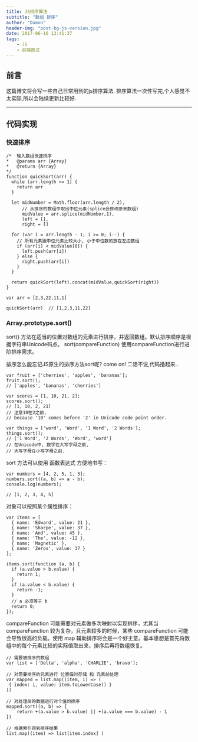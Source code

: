 ```yaml
---
title: JS排序算法
subtitle: "数组 排序"
author: "Damon"
header-img: "post-bg-js-version.jpg"
date: 2017-06-16 13:41:37
tags:
    - JS
    - 前端面试
---
```


## 前言

这篇博文将会写一些自己日常用到的js排序算法.  排序算法一次性写完,个人感觉不太实际,所以会陆续更新比较好.

---

## 代码实现

### 快速排序

```
/*  输入数组快速排序
*   @params arr {Array}
*   @return {Array}
*/
function quickSort(arr) {
  while (arr.length <= 1) {
    return arr
  }

  let midNumber = Math.floor(arr.length / 2),
      // 从排序的数组中取出中位元素(splice会修改原来数组)
      midValue = arr.splice(midNumber,1),
      left = [],
      right = []

  for (var i = arr.length - 1; i >= 0; i--) {
    // 所有元素跟中位元素比较大小, 小于中位数的放在左边数组
    if (arr[i] < midValue[0]) {
      left.push(arr[i])
    } else {
      right.push(arr[i])
    }
  }

  return quickSort(left).concat(midValue,quickSort(right))
}

var arr = [2,3,22,11,1]

quickSort(arr)  // [1,2,3,11,22]

```

### Array.prototype.sort()


sort() 方法在适当的位置对数组的元素进行排序，并返回数组。默认排序顺序是根据字符串Unicode码点。
sort(compareFunction) 使用compareFunction进行进阶排序需求。

排序怎么能忘记JS原生的排序方法sort呢?  come on!  二话不说,代码撸起来..

```
var fruit = ['cherries', 'apples', 'bananas'];
fruit.sort();
// ['apples', 'bananas', 'cherries']

var scores = [1, 10, 21, 2];
scores.sort();
// [1, 10, 2, 21]
// 注意10在2之前,
// because '10' comes before '2' in Unicode code point order.

var things = ['word', 'Word', '1 Word', '2 Words'];
things.sort();
// ['1 Word', '2 Words', 'Word', 'word']
// 在Unicode中, 数字在大写字母之前,
// 大写字母在小写字母之前.

```

sort 方法可以使用 函数表达式 方便地书写：

```
var numbers = [4, 2, 5, 1, 3];
numbers.sort((a, b) => a - b);
console.log(numbers);

// [1, 2, 3, 4, 5]

```

对象可以按照某个属性排序：

```
var items = [
  { name: 'Edward', value: 21 },
  { name: 'Sharpe', value: 37 },
  { name: 'And', value: 45 },
  { name: 'The', value: -12 },
  { name: 'Magnetic' },
  { name: 'Zeros', value: 37 }
];

items.sort(function (a, b) {
  if (a.value > b.value) {
    return 1;
  }
  if (a.value < b.value) {
    return -1;
  }
  // a 必须等于 b
  return 0;
});

```

compareFunction 可能需要对元素做多次映射以实现排序，尤其当 compareFunction 较为复杂，且元素较多的时候，某些 compareFunction 可能会导致很高的负载。使用 map 辅助排序将会是一个好主意。基本思想是首先将数组中的每个元素比较的实际值取出来，排序后再将数组恢复。

```
// 需要被排序的数组
var list = ['Delta', 'alpha', 'CHARLIE', 'bravo'];

// 对需要排序的元素进行 位置临时存储 和 元素前处理
var mapped = list.map((item, i) => (
 { index: i, value: item.toLowerCase() }
))

// 对处理后的数据进行对个值的排序
mapped.sort((a, b) => {
    return +(a.value > b.value) || +(a.value === b.value) - 1
})

// 根据索引得到排序结果
list.map((item) => list[item.index] )

```